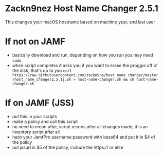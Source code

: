 # Zackn9nez Host Name Changer 2.5.1
This changes your macOS hostname based on machine year, and last user

# If not on JAMF
- basically download and run, depending on how you run you may need `sudo`
- when script completes it asks you if you want to erase the proggie off of the disk, that's up to you
`curl https://raw.githubusercontent.com/zackn9ne/host_name_changer/master/host_name_changer2.5.1j.sh > host-name-changer.sh && sh host-name-changer.sh`

# If on JAMF (JSS) 
- put this in your scripts
- make a policy and call this script
- no need to recon after, script recons after all changes made, it is an inventory script after all
- hash your JamfPro username:password with base64 and put it in $4 of the policy
- put jssurl in $5 of the policy, include the https:// or else
